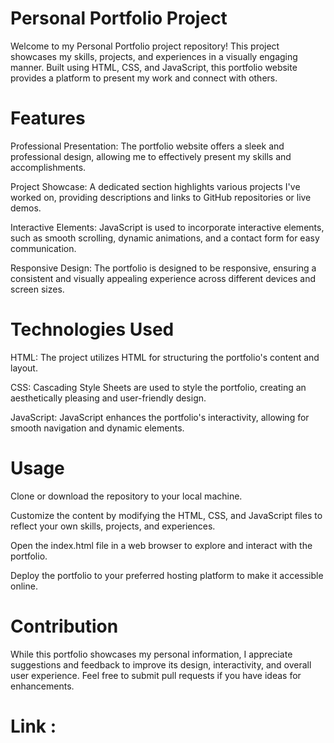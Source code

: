 # Personal Portfolio Project
Welcome to my Personal Portfolio project repository! This project showcases my skills, projects, and experiences in a visually engaging manner. Built using HTML, CSS, and JavaScript, this portfolio website provides a platform to present my work and connect with others.

# Features
Professional Presentation: The portfolio website offers a sleek and professional design, allowing me to effectively present my skills and accomplishments.

Project Showcase: A dedicated section highlights various projects I've worked on, providing descriptions and links to GitHub repositories or live demos.

Interactive Elements: JavaScript is used to incorporate interactive elements, such as smooth scrolling, dynamic animations, and a contact form for easy communication.

Responsive Design: The portfolio is designed to be responsive, ensuring a consistent and visually appealing experience across different devices and screen sizes.

# Technologies Used
HTML: The project utilizes HTML for structuring the portfolio's content and layout.

CSS: Cascading Style Sheets are used to style the portfolio, creating an aesthetically pleasing and user-friendly design.

JavaScript: JavaScript enhances the portfolio's interactivity, allowing for smooth navigation and dynamic elements.

# Usage
Clone or download the repository to your local machine.

Customize the content by modifying the HTML, CSS, and JavaScript files to reflect your own skills, projects, and experiences.

Open the index.html file in a web browser to explore and interact with the portfolio.

Deploy the portfolio to your preferred hosting platform to make it accessible online.

# Contribution
While this portfolio showcases my personal information, I appreciate suggestions and feedback to improve its design, interactivity, and overall user experience. Feel free to submit pull requests if you have ideas for enhancements.

# Link :
